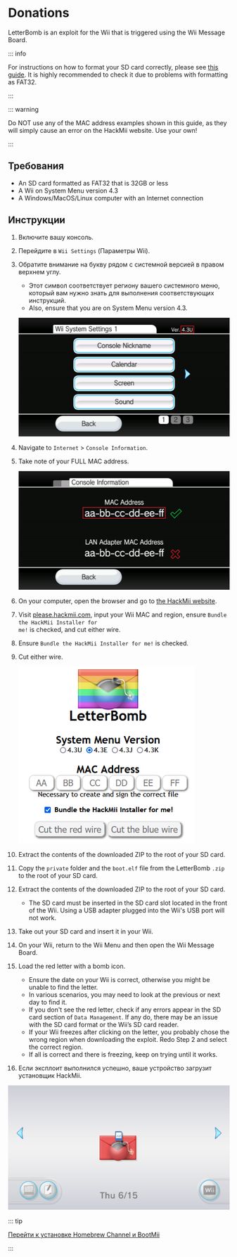 # Donations

LetterBomb is an exploit for the Wii that is triggered using the Wii Message Board.

::: info

For instructions on how to format your SD card correctly, please see [this guide](https://wiki.hacks.guide/wiki/Formatting_an_SD_card). It is highly recommended to check it due to problems with formatting as FAT32.

:::

::: warning

Do NOT use any of the MAC address examples shown in this guide, as they will simply cause an error on the HackMii website. Use your own!

:::

## Требования

- An SD card formatted as FAT32 that is 32GB or less
- A Wii on System Menu version 4.3
- A Windows/MacOS/Linux computer with an Internet connection

## Инструкции

1. Включите вашу консоль.

2. Перейдите в `Wii Settings` (Параметры Wii).

3. Обратите внимание на букву рядом с системной версией в правом верхнем углу.

   - Этот символ соответствует региону вашего системного меню, который вам нужно знать для выполнения соответствующих инструкций.
   - Also, ensure that you are on System Menu version 4.3.

   ![](/images/wii/SystemMenuVersion.png)

4. Navigate to `Internet` > `Console Information`.

5. Take note of your FULL MAC address.

   ![](/images/wii/MacAddress.png)

6. On your computer, open the browser and go to [the HackMii website](https://please.hackmii.com/).

7. Visit <a href="https://please.hackmii.com/">please.hackmii.com</a>, input your Wii MAC and region, ensure <code>Bundle the HackMii Installer for me!</code> is checked, and cut either wire.

8. Ensure `Bundle the HackMii Installer for me!` is checked.

9. Cut either wire.

   ![](/images/exploits/letterbomb/LetterBomb-PC.png)

10. Extract the contents of the downloaded ZIP to the root of your SD card.

11. Copy the `private` folder and the `boot.elf` file from the LetterBomb `.zip` to the root of your SD card.

12. Extract the contents of the downloaded ZIP to the root of your SD card.
    - The SD card must be inserted in the SD card slot located in the front of the Wii. Using a USB adapter plugged into the Wii's USB port will not work.

13. Take out your SD card and insert it in your Wii.

14. On your Wii, return to the Wii Menu and then open the Wii Message Board.

15. Load the red letter with a bomb icon.
    - Ensure the date on your Wii is correct, otherwise you might be unable to find the letter.
    - In various scenarios, you may need to look at the previous or next day to find it.
    - If you don't see the red letter, check if any errors appear in the SD card section of `Data Management`. If any do, there may be an issue with the SD card format or the Wii’s SD card reader.
    - If your Wii freezes after clicking on the letter, you probably chose the wrong region when downloading the exploit. Redo Step 2 and select the correct region.
    - If all is correct and there is freezing, keep on trying until it works.

16. Если эксплоит выполнился успешно, ваше устройство загрузит установщик HackMii.

![](/images/exploits/letterbomb/LetterBomb-Wii.png)

::: tip

[Перейти к установке Homebrew Channel и BootMii](hbc)

:::
